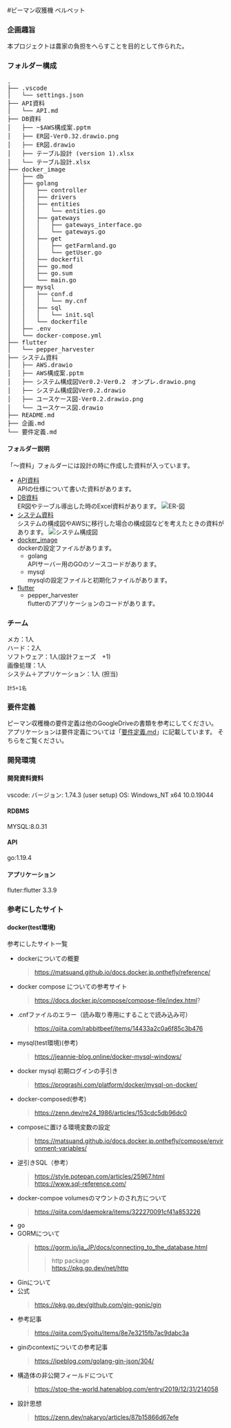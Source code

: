 #ピーマン収獲機 ベルペット
### 企画趣旨
本プロジェクトは農家の負担をへらすことを目的として作られた。

### フォルダー構成
<pre>
.
├── .vscode
│   └── settings.json
├── API資料
│   └── API.md
├── DB資料
│   ├── ~$AWS構成案.pptm
│   ├── ER図-Ver0.32.drawio.png
│   ├── ER図.drawio
│   ├── テーブル設計 (version 1).xlsx
│   └── テーブル設計.xlsx
├── docker_image
│   ├── db
│   ├── golang
│   │   ├── controller
│   │   ├── drivers
│   │   ├── entities
│   │   │   └── entities.go
│   │   ├── gateways
│   │   │   ├── gateways_interface.go
│   │   │   └── gateways.go
│   │   ├── get
│   │   │   ├── getFarmland.go
│   │   │   └── getUser.go
│   │   ├── dockerfil
│   │   ├── go.mod
│   │   ├── go.sum
│   │   └── main.go
│   ├── mysql
│   │   ├── conf.d
│   │   │   └── my.cnf
│   │   ├── sql
│   │   │   └── init.sql
│   │   └── dockerfile
│   ├── .env
│   └── docker-compose.yml
├── flutter
│   └── pepper_harvester
├── システム資料
│   ├── AWS.drawio
│   ├── AWS構成案.pptm
│   ├── システム構成図Ver0.2-Ver0.2　オンプレ.drawio.png
│   ├── システム構成図Ver0.2.drawio
│   ├── ユースケース図-Ver0.2.drawio.png
│   └── ユースケース図.drawio
├── README.md
├── 企画.md
└── 要件定義.md
</pre>

#### フォルダー説明
「～資料」フォルダーには設計の時に作成した資料が入っています。
- [API資料](API資料)  
  APIの仕様について書いた資料があります。
- [DB資料](DB資料)  
  ER図やテーブル導出した時のExcel資料があります。
  ![ER-図](DB資料/ER図-Ver0.34.png)
- [システム資料](システム資料)  
  システムの構成図やAWSに移行した場合の構成図などを考えたときの資料があります。
  ![システム構成図](システム資料/システム構成図Ver0.2.png)
- [docker_image](docker_image)  
  dockerの設定ファイルがあります。
    * golang  
    APIサーバー用のGOのソースコードがあります。
    * mysql  
      mysqlの設定ファイルと初期化ファイルがあります。
- [flutter](flutter)
  * pepper_harvester  
    flutterのアプリケーションのコードがあります。
### チーム

  メカ：1人  
  ハード：2人  
  ソフトウェア：1人(設計フェーズ　+1)  
  画像処理：1人  
  システム＋アプリケーション：1人  (担当)
  
    計5+1名


### 要件定義
ピーマン収穫機の要件定義は他のGoogleDriveの書類を参考にしてください。
アプリケーションは要件定義については「[要件定義.md](要件定義.md])」に記載しています。
そちらをご覧ください。

### 開発環境
#### 開発資料資料
vscode:
バージョン: 1.74.3 (user setup)
OS: Windows_NT x64 10.0.19044
#### RDBMS
MYSQL:8.0.31

#### API
go:1.19.4

#### アプリケーション
fluter:flutter 3.3.9





### 参考にしたサイト  
#### docker(test環境)   
 参考にしたサイト一覧  

- dockerについての概要  
  > https://matsuand.github.io/docs.docker.jp.onthefly/reference/  
- docker compose についての参考サイト  
  > https://docs.docker.jp/compose/compose-file/index.html?  
- .cnfファイルのエラー（読み取り専用にすることで読み込み可）
  > https://qiita.com/rabbitbeef/items/14433a2c0a6f85c3b476
- mysql(test環境)(参考)  
  > https://jeannie-blog.online/docker-mysql-windows/  
- docker mysql 初期ログインの手引き  
  > https://prograshi.com/platform/docker/mysql-on-docker/  
- docker-composed(参考)  
  > https://zenn.dev/re24_1986/articles/153cdc5db96dc0  
- composeに置ける環境変数の設定  
  > https://matsuand.github.io/docs.docker.jp.onthefly/compose/environment-variables/  
- 逆引きSQL（参考）  
  > https://style.potepan.com/articles/25967.html  
  > https://www.sql-reference.com/  
- docker-compoe volumesのマウントのされ方について  
  > https://qiita.com/daemokra/items/322270091cf41a853226  
- go  
- GORMについて  
  > https://gorm.io/ja_JP/docs/connecting_to_the_database.html  
  >>http package  
  https://pkg.go.dev/net/http  
- Ginについて  
- 公式  
  > https://pkg.go.dev/github.com/gin-gonic/gin  
- 参考記事  
  > https://qiita.com/Syoitu/items/8e7e3215fb7ac9dabc3a  
- ginのcontextについての参考記事  
  > https://ipeblog.com/golang-gin-json/304/  
- 構造体の非公開フィールドについて  
  > https://stop-the-world.hatenablog.com/entry/2019/12/31/214058  
- 設計思想  
  > https://zenn.dev/nakaryo/articles/87b15866d67efe  